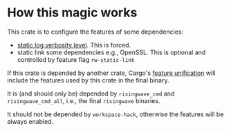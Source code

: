 # How this magic works

This crate is to configure the features of some dependencies: 
- [static log verbosity level](https://docs.rs/tracing/latest/tracing/level_filters/index.html#compile-time-filters). This is forced.
- static link some dependencies e.g., OpenSSL. This is optional and controlled by feature flag `rw-static-link`

If this crate is depended by another crate, Cargo's [feature unification](https://doc.rust-lang.org/cargo/reference/features.html#feature-unification) will include the features used by this crate in the final binary.

It is (and should only be) depended by `risingwave_cmd` and `risingwave_cmd_all`, i.e., the final `risingwave` binaries.

It should not be depended by `workspace-hack`, otherwise the features will be always enabled.

